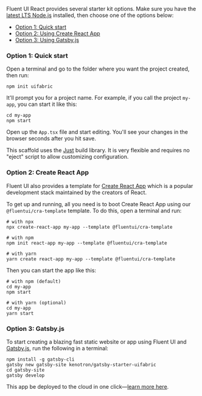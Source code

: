 Fluent UI React provides several starter kit options. Make sure you have the [latest LTS Node.js](https://nodejs.org/en/) installed, then choose one of the options below:

- [Option 1: Quick start](#option-1-quick-start)
- [Option 2: Using Create React App](#option-2-create-react-app)
- [Option 3: Using Gatsby.js](#option-3-gatsbyjs)

### Option 1: Quick start

Open a terminal and go to the folder where you want the project created, then run:

```shell
npm init uifabric
```

It'll prompt you for a project name. For example, if you call the project `my-app`, you can start it like this:

```shell
cd my-app
npm start
```

Open up the `App.tsx` file and start editing. You'll see your changes in the browser seconds after you hit save.

This scaffold uses the [Just](https://github.com/microsoft/just) build library. It is very flexible and requires no "eject" script to allow customizing configuration.

### Option 2: Create React App

Fluent UI also provides a template for [Create React App](https://facebook.github.io/create-react-app/) which is
a popular development stack maintained by the creators of React.

To get up and running, all you need is to boot Create React App using our `@fluentui/cra-template` template.
To do this, open a terminal and run:

```shell
# with npx
npx create-react-app my-app --template @fluentui/cra-template

# with npm
npm init react-app my-app --template @fluentui/cra-template

# with yarn
yarn create react-app my-app --template @fluentui/cra-template
```

Then you can start the app like this:

```shell
# with npm (default)
cd my-app
npm start

# with yarn (optional)
cd my-app
yarn start
```

### Option 3: Gatsby.js

To start creating a blazing fast static website or app using Fluent UI and [Gatsby.js](https://www.gatsbyjs.org/), run the following in a terminal:

```shell
npm install -g gatsby-cli
gatsby new gatsby-site kenotron/gatsby-starter-uifabric
cd gatsby-site
gatsby develop
```

This app be deployed to the cloud in one click—[learn more here](https://github.com/microsoft/gatsby-starter-uifabric#-deploy).
